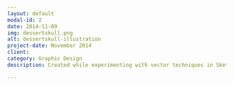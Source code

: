 ```yaml
---
layout: default
modal-id: 2
date: 2014-11-09
img: dessertskull.png
alt: dessertskull-illustration
project-date: November 2014
client:
category: Graphic Design
description: Created while experimenting with vector techniques in Sketch.

---
```

